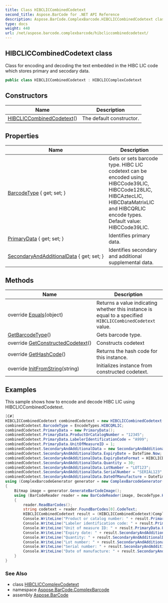 ```yaml
---
title: Class HIBCLICCombinedCodetext
second_title: Aspose.BarCode for .NET API Reference
description: Aspose.BarCode.ComplexBarcode.HIBCLICCombinedCodetext class. Class for encoding and decoding the text embedded in the HIBC LIC code which stores primary and secodary data
type: docs
weight: 440
url: /net/aspose.barcode.complexbarcode/hibcliccombinedcodetext/
---
```

## HIBCLICCombinedCodetext class

Class for encoding and decoding the text embedded in the HIBC LIC code which stores primary and secodary data.

```csharp
public class HIBCLICCombinedCodetext : HIBCLICComplexCodetext
```

## Constructors

| Name | Description |
| --- | --- |
| [HIBCLICCombinedCodetext](hibcliccombinedcodetext/)() | The default constructor. |

## Properties

| Name | Description |
| --- | --- |
| [BarcodeType](../../aspose.barcode.complexbarcode/hibcliccomplexcodetext/barcodetype/) { get; set; } | Gets or sets barcode type. HIBC LIC codetext can be encoded using HIBCCode39LIC, HIBCCode128LIC, HIBCAztecLIC, HIBCDataMatrixLIC and HIBCQRLIC encode types. Default value: HIBCCode39LIC. |
| [PrimaryData](../../aspose.barcode.complexbarcode/hibcliccombinedcodetext/primarydata/) { get; set; } | Identifies primary data. |
| [SecondaryAndAdditionalData](../../aspose.barcode.complexbarcode/hibcliccombinedcodetext/secondaryandadditionaldata/) { get; set; } | Identifies secondary and additional supplemental data. |

## Methods

| Name | Description |
| --- | --- |
| override [Equals](../../aspose.barcode.complexbarcode/hibcliccombinedcodetext/equals/)(object) | Returns a value indicating whether this instance is equal to a specified `HIBCLICCombinedCodetext` value. |
| [GetBarcodeType](../../aspose.barcode.complexbarcode/hibcliccomplexcodetext/getbarcodetype/)() | Gets barcode type. |
| override [GetConstructedCodetext](../../aspose.barcode.complexbarcode/hibcliccombinedcodetext/getconstructedcodetext/)() | Constructs codetext |
| override [GetHashCode](../../aspose.barcode.complexbarcode/hibcliccombinedcodetext/gethashcode/)() | Returns the hash code for this instance. |
| override [InitFromString](../../aspose.barcode.complexbarcode/hibcliccombinedcodetext/initfromstring/)(string) | Initializes instance from constructed codetext. |

## Examples

This sample shows how to encode and decode HIBC LIC using HIBCLICCombinedCodetext.

```csharp
[C#]
HIBCLICCombinedCodetext combinedCodetext = new HIBCLICCombinedCodetext();
combinedCodetext.BarcodeType = EncodeTypes.HIBCQRLIC;
combinedCodetext.PrimaryData = new PrimaryData();
combinedCodetext.PrimaryData.ProductOrCatalogNumber = "12345";
combinedCodetext.PrimaryData.LabelerIdentificationCode = "A999";
combinedCodetext.PrimaryData.UnitOfMeasureID = 1;
combinedCodetext.SecondaryAndAdditionalData = new SecondaryAndAdditionalData();
combinedCodetext.SecondaryAndAdditionalData.ExpiryDate = DateTime.Now;
combinedCodetext.SecondaryAndAdditionalData.ExpiryDateFormat = HIBCLICDateFormat.MMDDYY;
combinedCodetext.SecondaryAndAdditionalData.Quantity = 30;
combinedCodetext.SecondaryAndAdditionalData.LotNumber = "LOT123";
combinedCodetext.SecondaryAndAdditionalData.SerialNumber = "SERIAL123";
combinedCodetext.SecondaryAndAdditionalData.DateOfManufacture = DateTime.Now;
using (ComplexBarcodeGenerator generator = new ComplexBarcodeGenerator(combinedCodetext))
{
    Bitmap image = generator.GenerateBarCodeImage();
    using (BarCodeReader reader = new BarCodeReader(image, DecodeType.HIBCQRLIC))
    {
        reader.ReadBarCodes();
        string codetext = reader.FoundBarCodes[0].CodeText;
        HIBCLICCombinedCodetext result = (HIBCLICCombinedCodetext)ComplexCodetextReader.TryDecodeHIBCLIC(codetext);
        Console.WriteLine("Product or catalog number: " + result.PrimaryData.ProductOrCatalogNumber);
        Console.WriteLine("Labeler identification code: " + result.PrimaryData.LabelerIdentificationCode);
        Console.WriteLine("Unit of measure ID: " + result.PrimaryData.UnitOfMeasureID);
        Console.WriteLine("Expiry date: " + result.SecondaryAndAdditionalData.ExpiryDate);
        Console.WriteLine("Quantity: " + result.SecondaryAndAdditionalData.Quantity);
        Console.WriteLine("Lot number: " + result.SecondaryAndAdditionalData.LotNumber);
        Console.WriteLine("Serial number: " + result.SecondaryAndAdditionalData.SerialNumber);
        Console.WriteLine("Date of manufacture: " + result.SecondaryAndAdditionalData.DateOfManufacture);
    }
}
```

### See Also

* class [HIBCLICComplexCodetext](../hibcliccomplexcodetext/)
* namespace [Aspose.BarCode.ComplexBarcode](../../aspose.barcode.complexbarcode/)
* assembly [Aspose.BarCode](../../)


